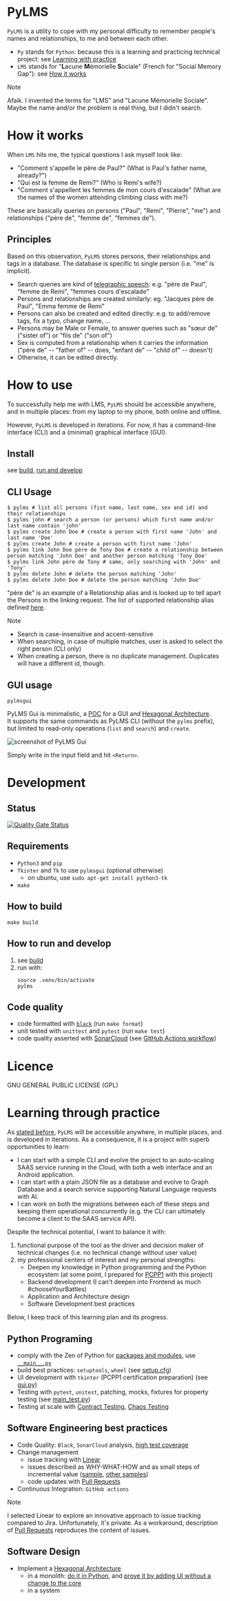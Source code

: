 PyLMS
=====

`PyLMS` is a utility to cope with my personal difficulty to remember people's names and relationships, to me and between each other.

* `Py` stands for `Python`: because this is a learning and practicing technical project: see [Learning with practice](#learning-through-practice)
* `LMS` stands for "**L**acune **M**émorielle **S**ociale" (French for "Social Memory Gap"): see [How it works](#how-it-works)

> [!NOTE]
> Afaik. I invented the terms for "LMS" and "Lacune Mémorielle Sociale". Maybe the name and/or the problem is real thing, but I didn't search.

How it works
============

When `LMS` hits me, the typical questions I ask myself look like:

* "Comment s'appelle le père de Paul?" (What is Paul's father name, already?")
* "Qui est la femme de Remi?" (Who is Remi's wife?)
* "Comment s'appellent les femmes de mon cours d'escalade" (What are the names of the women attending climbing class with me?)

These are basically queries on persons ("Paul", "Remi", "Pierre", "me") and relationships ("père de", "femme de", "femmes de").

Principles
----------

Based on this observation, `PyLMS` stores persons, their relationships and tags in a database. The database is specific to single person (i.e. "me" is implicit).

* Search queries are kind of [telegraphic speech](https://en.wikipedia.org/wiki/Telegraphic_speech): e.g. "père de Paul", "femme de Remi", "femmes cours d'escalade"
* Persons and relationships are created similarly: eg. "Jacques père de Paul", "Emma femme de Remi"
* Persons can also be created and edited directly: e.g. to add/remove tags, fix a typo, change name, ...
* Persons may be Male or Female, to answer queries such as "sœur de" ("sister of") or "fils de" ("son of")
* Sex is computed from a relationship when it carries the information ("père de" -- "father of" -- does, "enfant de" -- "child of" -- doesn't)
* Otherwise, it can be edited directly.

How to use
==========

To successfully help me with LMS, `PyLMS` should be accessible anywhere, and in multiple places: from my laptop to my phone, both online and offline.

However, `PyLMS` is developed in iterations. For now, it has a command-line interface (CLI) and a (minimal) graphical interface (GUI).

Install
-------

see [build](#how-to-build), [run and develop](#how-to-run-and-develop)

CLI Usage
---------

```shell
$ pylms # list all persons (fist name, last name, sex and id) and their relationships
$ pylms john # search a person (or persons) which first name and/or last name contain 'john'
$ pylms create John Doe # create a person with first name 'John' and last name 'Doe'
$ pylms create John # create a person with first name 'John' 
$ pylms link John Doe père de Tony Doe # create a relationship between person matching 'John Doe' and another person matching 'Tony Doe'
$ pylms link John père de Tony # same, only searching with 'John' and 'Tony'
$ pylms delete John # delete the person matching 'John'
$ pylms delete John Doe # delete the person matching 'John Doe'
```

"père de" is an example of a Relationship alias and is looked up to tell apart the Persons in the linking request.
The list of supported relationship alias defined [here](/src/pylms/core.py#L195).

> [!NOTE]
> * Search is case-insensitive and accent-sensitive
> * When searching, in case of multiple matches, user is asked to select the right person (CLI only)
> * When creating a person, there is no duplicate management. Duplicates will have a different id, though.

GUI usage
---------

```shell
pylmsgui
```

PyLMS Gui is minimalistic, a [POC](https://en.wikipedia.org/wiki/Proof_of_concept) for a GUI and [Hexagonal Architecture](https://en.wikipedia.org/wiki/Hexagonal_architecture_(software)).<br/>
It supports the same commands as PyLMS CLI (without the `pylms` prefix), but limited to read-only operations (`list` and `search`) and `create`.

![screenshot of PyLMS Gui](docs/images/screenshot_pylms_gui.png)

Simply write in the input field and hit `<Return>`.

Development
===========

Status
------

[![Quality Gate Status](https://sonarcloud.io/api/project_badges/measure?project=lesaint_PyLMS&metric=alert_status)](https://sonarcloud.io/summary/new_code?id=lesaint_PyLMS)

Requirements
------------

* `Python3` and `pip`
* `Tkinter` and `Tk` to use `pylmsgui` (optional otherwise)
  * on ubuntu, use `sudo apt-get install python3-tk` 
* `make`

How to build
------------

```shell
make build
```

How to run and develop
----------------------

1. see [build](#how-to-build)
2. run with:
    ```shell
    source .venv/bin/activate
    pylms
    ```

Code quality
------------

* code formatted with [`black`](https://black.readthedocs.io/en/stable/) (run `make format`)
* unit tested with `unittest` and `pytest` (run `make test`)
* code quality asserted with [SonarCloud](https://sonarcloud.io/project/overview?id=lesaint_PyLMS) (see [GitHub Actions workflow](.github/workflows/pylms-build.yml))

Licence
=======

GNU GENERAL PUBLIC LICENSE (GPL)

Learning through practice
=========================

As [stated before](#how-to-use), `PyLMS` will be accessible anywhere, in multiple places, and is developed in iterations.
As a consequence, it is a project with superb opportunities to learn:

 * I can start with a simple CLI and evolve the project to an auto-scaling SAAS service running in the Cloud, with both a web interface and an Android application.
 * I can start with a plain JSON file as a database and evolve to Graph Database and a search service supporting Natural Language requests with AI.
 * I can work on both the migrations between each of these steps and keeping them operational concurrently (e.g. the CLI can ultimately become a client to the SAAS service API).

Despite the technical potential, I want to balance it with:

1. functional purpose of the tool as the driver and decision maker of technical changes (i.e. no technical change without user value)
2. my professional centers of interest and my personal strengths: 
    * Deepen my knowledge in Python programming and the Python ecosystem (at some point, I prepared for [PCPP1](https://pythoninstitute.org/pcpp1) with this project)
    * Backend development (I can't deepen into Frontend as much #chooseYourBattles)
    * Application and Architecture design
    * Software Development best practices

Below, I keep track of this learning plan and its progress.

Python Programing
-----------------

* comply with the Zen of Python for [packages and modules](src/pylms), use [`__main__.py`](src/pylms/__main__.py)
* build best practices: `setuptools`, `wheel` (see [setup.cfg](setup.cfg))
* UI development with `tkinter` (PCPP1 certification preparation) (see [gui.py](src/pylms/gui.py))
* Testing with `pytest`, `unitest`, patching, mocks, fixtures for property testing (see [main_test.py](tests/pylms/main_test.py#L20-L43))
* Testing at scale with [Contract Testing](https://pactflow.io/blog/what-is-contract-testing/), [Chaos Testing](https://en.wikipedia.org/wiki/Chaos_engineering) 

Software Engineering best practices
-----------------------------------

* Code Quality: `Black`, `SonarCloud` analysis, [high test coverage](https://sonarcloud.io/summary/new_code?id=lesaint_PyLMS)
* Change management
    * issue tracking with [Linear](https://linear.app)
    * issues described as WHY-WHAT-HOW and as small steps of incremental value ([sample](https://github.com/lesaint/PyLMS/pull/24), [other samples](https://github.com/lesaint/PyLMS/pulls?q=is%3Apr+is%3Aclosed+HOW))
    * code updates with [Pull Requests](https://github.com/lesaint/PyLMS/pulls)
* Continuous Integration: `GitHub actions`

> [!NOTE]
> I selected Linear to explore an innovative approach to issue tracking compared to Jira. Unfortunately, it's private.
> As a workaround, description of [Pull Requests](https://github.com/lesaint/PyLMS/pulls?q=is%3Apr+is%3Aclosed) reproduces the content of issues.

Software Design
---------------

* Implement a [Hexagonal Architecture](https://en.wikipedia.org/wiki/Hexagonal_architecture_(software))
  * in a monolith: [do it in Python](https://github.com/lesaint/PyLMS/pull/13), and [prove it by adding UI without a change to the core](https://github.com/lesaint/PyLMS/pull/27/files)
  * in a system
